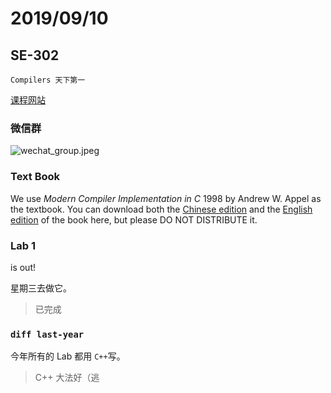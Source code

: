 # 2019/09/10

## SE-302

`Compilers 天下第一`

[课程网站](https://ipads.se.sjtu.edu.cn/courses/compilers/)

### 微信群

![wechat_group.jpeg](/Users/yue/Desktop/wechat_group.jpeg)

### Text Book

We use *Modern Compiler Implementation in C* 1998 by Andrew W. Appel as the textbook. You can download both the [Chinese edition](https://ipads.se.sjtu.edu.cn/courses/compilers/textbook/TigerBook-Chinese.pdf) and the [English edition](https://ipads.se.sjtu.edu.cn/courses/compilers/textbook/TigerBook-English.pdf) of the book here, but please DO NOT DISTRIBUTE it.

### Lab 1

is out! 

星期三去做它。

> 已完成

### `diff last-year`

今年所有的 Lab 都用 `C++`写。

> C++ 大法好（逃
